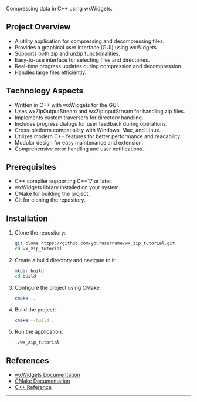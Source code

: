 Compressing data in C++ using wxWidgets.

## Project Overview

- A utility application for compressing and decompressing files.
- Provides a graphical user interface (GUI) using wxWidgets.
- Supports both zip and unzip functionalities.
- Easy-to-use interface for selecting files and directories.
- Real-time progress updates during compression and decompression.
- Handles large files efficiently.


## Technology Aspects

- Written in C++ with wxWidgets for the GUI.
- Uses wxZipOutputStream and wxZipInputStream for handling zip files.
- Implements custom traversers for directory handling.
- Includes progress dialogs for user feedback during operations.
- Cross-platform compatibility with Windows, Mac, and Linux.
- Utilizes modern C++ features for better performance and readability.
- Modular design for easy maintenance and extension.
- Comprehensive error handling and user notifications.

## Prerequisites

- C++ compiler supporting C++17 or later.
- wxWidgets library installed on your system.
- CMake for building the project.
- Git for cloning the repository.

## Installation

1. Clone the repository:

   ```sh
   git clone https://github.com/yourusername/wx_zip_tutorial.git
   cd wx_zip_tutorial
   ```

2. Create a build directory and navigate to it:

   ```sh
   mkdir build
   cd build
   ```

3. Configure the project using CMake:

   ```sh
   cmake ..
   ```

4. Build the project:

   ```sh
   cmake --build .
   ```

5. Run the application:
   ```sh
   ./wx_zip_tutorial
   ```

## References

- [wxWidgets Documentation](https://docs.wxwidgets.org/)
- [CMake Documentation](https://cmake.org/documentation/)
- [C++ Reference](https://en.cppreference.com/w/)

---
